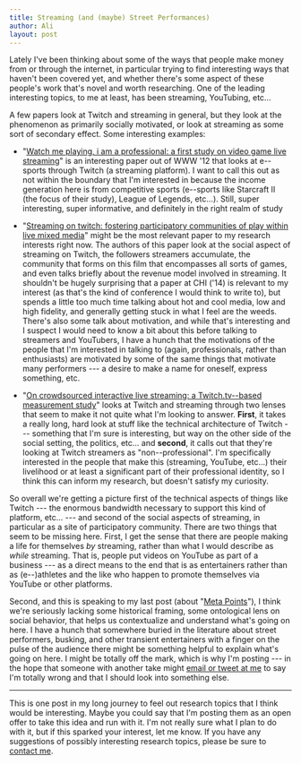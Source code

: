 ```yaml
---
title: Streaming (and (maybe) Street Performances)
author: Ali
layout: post
---
```


Lately I've been thinking about some of the ways that people make money from or through the internet,
in particular trying to find interesting ways that haven't been covered yet,
and whether there's some aspect of these people's work that's novel and worth researching.
One of the leading interesting topics, to me at least, has been streaming, YouTubing, etc...

A few papers look at Twitch and streaming in general, but
they look at the phenomenon as primarily socially motivated, or
look at streaming as some sort of secondary effect.
Some interesting examples:

- "[Watch me playing, i am a professional: a first study on video game live streaming][watchMe]"
is an interesting paper out of WWW '12
that looks at e--sports through Twitch (a streaming platform).
I want to call this out as not within the boundary that I'm interested in because
the income generation here is from competitive sports
(e--sports like Starcraft II (the focus of their study), League of Legends, etc...).
Still, super interesting, super informative, and definitely in the right realm of study

- "[Streaming on twitch: fostering participatory communities of play within live mixed media][participatoryCommunity]"
might be the most relevant paper to my research interests right now.
The authors of this paper look at the social aspect of streaming on Twitch,
the followers streamers accumulate, the community that forms on this film that encompasses all sorts of games,
and even talks briefly about the revenue model involved in streaming.
It shouldn't be hugely surprising that a paper at CHI ('14) is relevant to my interest
(as that's the kind of conference I would think to write to),
but spends a little too much time talking about
hot and cool media,
low and high fidelity,
and generally getting stuck in what I feel are the weeds.
There's also some talk about motivation, and while
that's interesting and I suspect I would need to know a bit about this before talking to streamers and YouTubers, 
I have a hunch that the motivations of the people that I'm interested in talking to
(again, professionals, rather than enthusiasts) are motivated by some of the same things that 
motivate many performers --- a desire to make a name for oneself, express something, etc.

- "[On crowdsourced interactive live streaming: a Twitch.tv--based measurement study][measurementStudy]"
looks at Twitch and streaming through two lenses that seem to make it not quite what I'm looking to answer.
**First**, it takes a really long, hard look at stuff like the technical architecture of Twitch
--- something that I'm sure is interesting, but way on the other side of the social setting, the politics, etc...
and **second**, it calls out that they're looking at Twitch streamers as "non--professional".
I'm specifically interested in the people that make this
(streaming, YouTube, etc...)
their livelihood or at least a significant part of their professional identity, so
I think this can inform my research, but doesn't satisfy my curiosity.


So overall we're getting a picture first of the technical aspects of things like Twitch
--- the enormous bandwidth necessary to support this kind of platform, etc... ---
and second of the social aspects of streaming,
in particular as a site of participatory community.
There are two things that seem to be missing here.
First, I get the sense that there are people making a life for themselves *by* streaming,
rather than what I would describe as *while* streaming.
That is, people put videos on YouTube as part of a business
--- as a direct means to the end that is as entertainers rather than as (e--)athletes
and the like who happen to promote themselves via YouTube or other platforms.

Second, and this is speaking to my last post (about "[Meta Points][]"), I think
we're seriously lacking some historical framing, some ontological lens on social behavior,
that helps us contextualize and understand what's going on here.
I have a hunch that somewhere buried in the literature about
street performers, busking, and other transient entertainers with a finger on the pulse of the audience
there might be something helpful to explain what's going on here.
I might be totally off the mark, which is why I'm posting
--- in the hope that someone with another take might
[email or tweet at me][contact me] to say
I'm totally wrong and that I should look into something else.

------
This is one post in my long journey to feel out research topics that I think would be interesting.
Maybe you could say that I'm posting them as an open offer to take this idea and run with it.
I'm not really sure what I plan to do with it, but
if this sparked your interest, let me know.
If you have any suggestions of possibly interesting research topics,
please be sure to [contact me][].



[dynamo]: http://dx.doi.org/10.1145/2702123.2702508
[PewDiePie]: https://www.youtube.com/watch?v=OkcdKKVuLg4
[HelloInternetPodcast70]: http://www.hellointernet.fm/podcast/70
[watchMe]: http://dx.doi.org/10.1145/2187980.2188259
[measurementStudy]: http://dx.doi.org/10.1145/2736084.2736091
[participatoryCommunity]: http://dx.doi.org/10.1145/2556288.2557048
[Meta Points]: /blog/meta-points
[contact me]: /contact